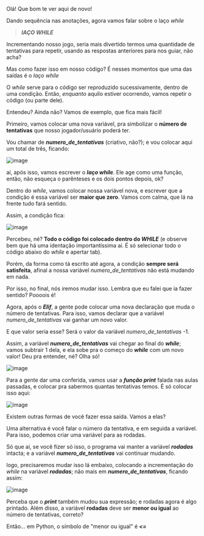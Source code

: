 Olá! Que bom te ver aqui de novo!

Dando sequência nas anotações, agora vamos falar sobre o laço _while_

> **_lAÇO WHILE_**

Incrementando nosso jogo, seria mais divertido termos uma quantidade de tentativas para repetir, usando as respostas anteriores para nos guiar, não acha?

Mas como fazer isso em nosso código? É nesses momentos que uma das saídas é o _laço while_

O _while_ serve para o código ser reproduzido sucessivamente, dentro de uma condição. Então, _enquanto_ aquilo estiver ocorrendo, vamos repetir o código (ou parte dele).

Entendeu? Ainda não? Vamos de exemplo, que fica mais fácil!

Primeiro, vamos colocar uma nova variável, pra simbolizar o **número de tentativas** que nosso jogador/usuário poderá ter.

Vou chamar de _**numero_de_tentativas**_ (criativo, não?); e vou colocar aqui um total de três, ficando:

![image](https://user-images.githubusercontent.com/86801366/215885000-2bc7175d-e68f-4c30-b98b-2871c022764f.png)

aí, após isso, vamos escrever o **_laço while_**. Ele age como uma função, então, não esqueça o parênteses e os dois pontos depois, ok? 

Dentro do _while_, vamos colocar nossa variável nova, e escrever que a condição é essa variável ser **maior que zero**. Vamos com calma, que lá na frente tudo fará sentido.

Assim, a condição fica:

![image](https://user-images.githubusercontent.com/86801366/215885332-3ec2d166-0445-4ddb-b747-5e3997953868.png)

Percebeu, né? **Todo o código foi colocado dentro do _WHILE_** (e observe bem que há uma identação importantíssima aí. É só selecionar todo o código abaixo do _while_ e apertar tab).

Porém, da forma como tá escrito até agora, a condição **sempre será satisfeita**, afinal a nossa variável _numero_de_tentativas_ não está mudando em nada.

Por isso, no final, nós iremos mudar isso. Lembra que eu falei que ia fazer sentido? Poooois é! 

Agora, após o **_Elif_**, a gente pode colocar uma nova declaração que muda o número de tentativas. Para isso, vamos declarar que a variável _numero_de_tentativas_ vai ganhar um novo valor.

E que valor seria esse? Será o valor da variável _numero_de_tentativas_ -1.

Assim, a variável **_numero_de_tentativas_** vai chegar ao final do **_while_**; vamos subtrair 1 dela, e ela sobe pra o começo do **_while_** com um novo valor! Deu pra entender, né? Olha só!

![image](https://user-images.githubusercontent.com/86801366/215886689-fd16b6d4-253f-49f6-8ecd-380b70259c3d.png)

Para a gente dar uma conferida, vamos usar a **_função print_** falada nas aulas passadas, e colocar pra sabermos quantas tentativas temos. É só colocar isso aqui:

![image](https://user-images.githubusercontent.com/86801366/215896957-5d8cb0c0-1936-4b0e-930e-195c1f9435de.png)

Existem outras formas de você fazer essa saída. Vamos a elas?

Uma alternativa é você falar o número da tentativa, e em seguida a variável. Para isso, podemos criar uma variável para as rodadas.

Só que aí, se você fizer só isso, o programa vai manter a variável **_rodadas_** intacta; e a variável **_numero_de_tentativas_** vai continuar mudando.

logo, precisaremos mudar isso lá embaixo, colocando a incrementação do _while_ na variável **_rodadas_**; não mais em **_numero_de_tentativas_**, ficando assim:

![image](https://user-images.githubusercontent.com/86801366/215923269-ec108131-f283-4944-9e48-dc5249db7790.png)

Perceba que o **_print_** também mudou sua expressão; e rodadas agora é algo printado. Além disso, a variável **rodadas** deve ser **menor ou igual** ao número de tentativas, correto?

Então... em Python, o símbolo de "menor ou igual" é **_<=_**
